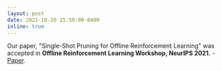 ```yaml
---
layout: post
date: 2021-10-20 15:59:00-0400
inline: true
---
```


Our paper, "Single-Shot Pruning for Offline Reinforcement Learning" was accepted in **Offline Reinforcement Learning Workshop, NeurIPS 2021.** - [Paper](https://offline-rl-neurips.github.io/2021/pdf/27.pdf).
